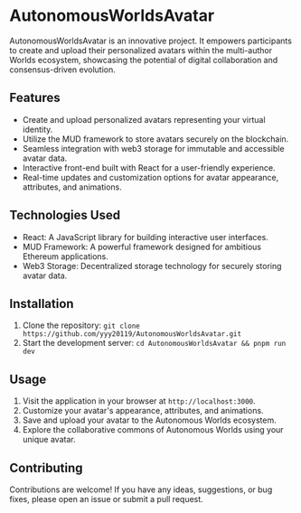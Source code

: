 # AutonomousWorldsAvatar

AutonomousWorldsAvatar is an innovative project. It empowers participants to create and upload their personalized avatars within the multi-author Worlds ecosystem, showcasing the potential of digital collaboration and consensus-driven evolution.

## Features

- Create and upload personalized avatars representing your virtual identity.
- Utilize the MUD framework to store avatars securely on the blockchain.
- Seamless integration with web3 storage for immutable and accessible avatar data.
- Interactive front-end built with React for a user-friendly experience.
- Real-time updates and customization options for avatar appearance, attributes, and animations.

## Technologies Used

- React: A JavaScript library for building interactive user interfaces.
- MUD Framework: A powerful framework designed for ambitious Ethereum applications.
- Web3 Storage: Decentralized storage technology for securely storing avatar data.

## Installation

1. Clone the repository: `git clone https://github.com/yyy20119/AutonomousWorldsAvatar.git`
2. Start the development server: `cd AutonomousWorldsAvatar && pnpm run dev`

## Usage

1. Visit the application in your browser at `http://localhost:3000`.
2. Customize your avatar's appearance, attributes, and animations.
3. Save and upload your avatar to the Autonomous Worlds ecosystem.
4. Explore the collaborative commons of Autonomous Worlds using your unique avatar.

## Contributing

Contributions are welcome! If you have any ideas, suggestions, or bug fixes, please open an issue or submit a pull request.
